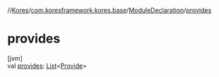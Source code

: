 //[Kores](../../../index.md)/[com.koresframework.kores.base](../index.md)/[ModuleDeclaration](index.md)/[provides](provides.md)

# provides

[jvm]\
val [provides](provides.md): [List](https://kotlinlang.org/api/latest/jvm/stdlib/kotlin.collections/-list/index.html)<[Provide](../-provide/index.md)>
